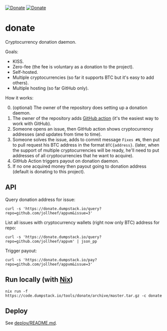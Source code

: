 [![Donate](https://img.shields.io/badge/donate-paypal-green.svg)](https://www.paypal.com/cgi-bin/webscr?cmd=_s-xclick&hosted_button_id=R8W2UQPZ5X5JE&source=url)
[![Donate](https://img.shields.io/badge/donate-bitcoin-green.svg)](https://blockchair.com/bitcoin/address/bc1q23fyuq7kmngrgqgp6yq9hk8a5q460f39m8nv87)

# donate

Cryptocurrency donation daemon.

Goals:
- KISS.
- Zero-fee (the fee is voluntary as a donation to the project).
- Self-hosted.
- Multiple cryptocurrencies (so far it supports BTC but it's easy to add others).
- Multiple hosting (so far GitHub only).

How it works:

0. (optional) The owner of the repository does setting up a donation daemon.
1. The owner of the repository adds [GitHub action](.github/workflows/donate.yml) (it's the easiest way to work with GitHub).
2. Someone opens an issue, then GitHub action shows cryptocurrency addresses (and updates from time to time).
3. Someone solves the issue, adds to commit message `Fixes #N`, then put to pull request his BTC address in the format `BTC{address}`. (later, when the support of multiple cryptocurrencies will be ready, he'll need to put addresses of all cryptocurrencies that he want to acquire).
4. GitHub Action triggers payout on donation daemon.
5. If no one acquired money then payout going to donation address (default is donating to this project).

## API

Query donation address for issue:

    curl -s 'https://donate.dumpstack.io/query?repo=github.com/jollheef/appvm&issue=3'

List all issues with cryptocurrency wallets (right now only BTC) address for repo:

    curl -s 'https://donate.dumpstack.io/query?repo=github.com/jollheef/appvm' | json_pp

Trigger payout:

    curl -s 'https://donate.dumpstack.io/pay?repo=github.com/jollheef/appvm&issue=3'

## Run locally (with [Nix](https://nixos.org/nix/))

    nix run -f https://code.dumpstack.io/tools/donate/archive/master.tar.gz -c donate

## Deploy

See [deploy/README.md](deploy/README.md).
